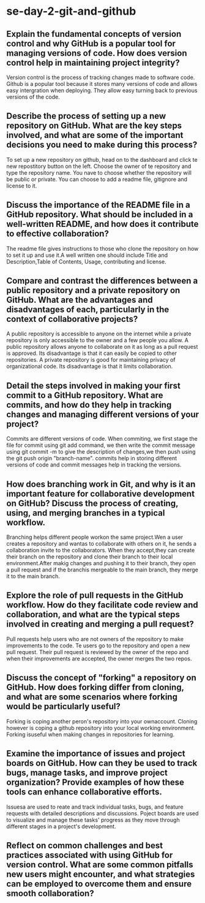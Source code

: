# se-day-2-git-and-github
## Explain the fundamental concepts of version control and why GitHub is a popular tool for managing versions of code. How does version control help in maintaining project integrity?
  Version control is the process of tracking changes made to software code. Github is a popular tool because it stores many versions of code and allows easy intergration when deploying. They allow easy turning back to previous versions of the code.

## Describe the process of setting up a new repository on GitHub. What are the key steps involved, and what are some of the important decisions you need to make during this process?
  To set up a new repository on github, head on to the dashboard and click te new repostitory button on the left. Choose the owner of te repository and type the repository name. You nave to choose whether the repository will be public or private. You can choose to add a readme file, gitignore and license to it.
  
## Discuss the importance of the README file in a GitHub repository. What should be included in a well-written README, and how does it contribute to effective collaboration?
  The readme file gives instructions to those who clone the repository on how to set it up and use it.A well written one should include Title and Description,Table of Contents, Usage, contributing and license.

## Compare and contrast the differences between a public repository and a private repository on GitHub. What are the advantages and disadvantages of each, particularly in the context of collaborative projects?
  A public repository is accessible to anyone on the internet while a private repository is only accessible to the owner and a few people you allow. A public repository allows anyone to collaborate on it as long as a pull request is approved. Its disadvantage is that it can easily be copied to other repositories. A private repository is good for maintaining privacy of organizational code. Its disadvantage is that it limits collaboration. 

## Detail the steps involved in making your first commit to a GitHub repository. What are commits, and how do they help in tracking changes and managing different versions of your project?
  Commits are different versions of code. When commiting, we first stage the file for commit using git add command, we then write the commit message using git commit -m to give the description of changes,we then push using the git push origin "branch-name". commits help in storing different versions of code and commit messages help in tracking the versions.

## How does branching work in Git, and why is it an important feature for collaborative development on GitHub? Discuss the process of creating, using, and merging branches in a typical workflow.
  Branching helps different people workon the same project.Wen a user creates a repository and wantas to collaborate with others on it, he sends a collaboration invite to the collaborators. When they accept,they can create their branch on the repository and clone their branch to their local environment.After makig changes and pushing it to their branch, they open a pull request and if the branchis mergeable to the main branch, they merge it to the main branch.
  

## Explore the role of pull requests in the GitHub workflow. How do they facilitate code review and collaboration, and what are the typical steps involved in creating and merging a pull request?
   Pull requests help users who are not owners of the repository to make improvements to the code. Te users go to the repository and open a new pull request. Their pull request is reviewed by the owner of the repo and when their improvements are accepted, the owner merges the two repos.

## Discuss the concept of "forking" a repository on GitHub. How does forking differ from cloning, and what are some scenarios where forking would be particularly useful?
  Forking is coping another peron's repository into your ownaccount. Cloning however is coping a github repository into your local working environment. Forking isuseful when making changes in repositories for learning.

## Examine the importance of issues and project boards on GitHub. How can they be used to track bugs, manage tasks, and improve project organization? Provide examples of how these tools can enhance collaborative efforts.
  Issuesa are used to reate and track individual tasks, bugs, and feature requests with detailed descriptions and discussions. Poject boards are used to  visualize and manage these tasks' progress as they move through different stages in a project's development.

## Reflect on common challenges and best practices associated with using GitHub for version control. What are some common pitfalls new users might encounter, and what strategies can be employed to overcome them and ensure smooth collaboration?
